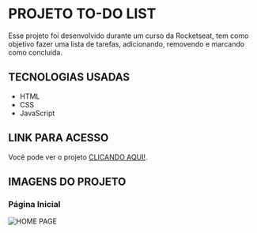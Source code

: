 # PROJETO TO-DO LIST
Esse projeto foi desenvolvido durante um curso da Rocketseat, tem como objetivo fazer uma lista de tarefas, adicionando, removendo e marcando como concluída.

## TECNOLOGIAS USADAS
- HTML
- CSS
- JavaScript

## LINK PARA ACESSO
Você pode ver o projeto [CLICANDO AQUI!](nlw-journey-dun.vercel.app).

## IMAGENS DO PROJETO
### Página Inicial 
![HOME PAGE](https://i.imgur.com/YNAqLI8.png)

